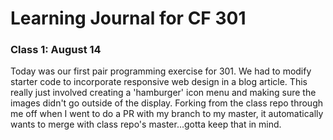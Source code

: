 # Learning Journal for CF 301

### Class 1: August 14
Today was our first pair programming exercise for 301. We had to modify starter code to incorporate responsive web design in a blog article. This really just involved creating a 'hamburger' icon menu and making sure the images didn't go outside of the display.  Forking from the class repo through me off when I went to do a PR with my branch to my master, it automatically wants to merge with class repo's master...gotta keep that in mind.  
